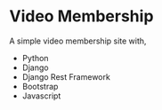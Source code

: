 # Video Membership

A simple video membership site with,

 - Python
 - Django
 - Django Rest Framework
 - Bootstrap
 - Javascript
